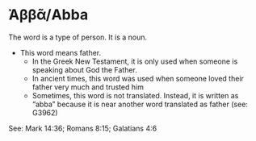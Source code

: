# Ἀββᾶ/Abba  

The word is a type of person. It is a noun.


* This word means father.
    * In the Greek New Testament, it is only used when someone is speaking about God the Father.
    * In ancient times, this word was used when someone loved their father very much and trusted him
    * Sometimes, this word is not translated. Instead, it is written as “abba” because it is near another word translated as father (see: G3962)

See: Mark 14:36; Romans 8:15; Galatians 4:6

